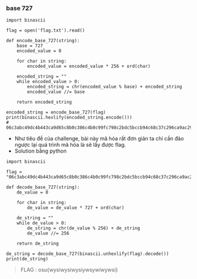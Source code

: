 ### base 727
```python3
import binascii

flag = open('flag.txt').read()

def encode_base_727(string):
    base = 727
    encoded_value = 0

    for char in string:
        encoded_value = encoded_value * 256 + ord(char)

    encoded_string = ""
    while encoded_value > 0:
        encoded_string = chr(encoded_value % base) + encoded_string
        encoded_value //= base

    return encoded_string

encoded_string = encode_base_727(flag)
print(binascii.hexlify(encoded_string.encode()))
# 06c3abc49dc4b443ca9d65c8b0c386c4b0c99fc798c2bdc5bccb94c68c37c296ca9ac29ac790c4af7bc585c59d
```
 - Như tiêu đề của challenge, bài này mã hóa rất đơn giản ta chỉ cần đảo ngược lại quá trình mã hóa là sẽ lấy được flag.
 - Solution bằng python
```python3
import binascii

flag = "06c3abc49dc4b443ca9d65c8b0c386c4b0c99fc798c2bdc5bccb94c68c37c296ca9ac29ac790c4af7bc585c59d"

def decode_base_727(string):
    de_value = 0

    for char in string:
        de_value = de_value * 727 + ord(char)

    de_string = ""
    while de_value > 0:
        de_string = chr(de_value % 256) + de_string
        de_value //= 256

    return de_string

de_string = decode_base_727(binascii.unhexlify(flag).decode())
print(de_string)
```
> FLAG : osu{wysiwysiwysiywsywiwywsi}
